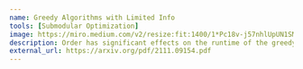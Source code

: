 ```yaml
---
name: Greedy Algorithms with Limited Info
tools: [Submodular Optimization]
image: https://miro.medium.com/v2/resize:fit:1400/1*Pc18v-j57nhlUpUN1SMXLA.png
description: Order has significant effects on the runtime of the greedy algorith min limited information scenarios. We examine the worst case guarantees in this paper.
external_url: https://arxiv.org/pdf/2111.09154.pdf
---
```

